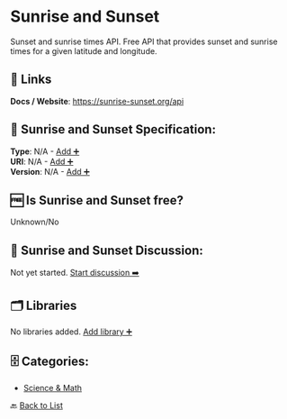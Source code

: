 # Sunrise and Sunset

Sunset and sunrise times API. Free API that provides sunset and sunrise times for a given latitude and longitude.

##  🔗 Links
**Docs / Website**: https://sunrise-sunset.org/api

## 🧬 Sunrise and Sunset Specification:
**Type**: N/A - [Add ➕](https://github.com/apis-list/apis-list/edit/main/apis/sunrise-and-sunset/sunrise-and-sunset.yaml)  
**URI**: N/A - [Add ➕](https://github.com/apis-list/apis-list/edit/main/apis/sunrise-and-sunset/sunrise-and-sunset.yaml)  
**Version**: N/A - [Add ➕](https://github.com/apis-list/apis-list/edit/main/apis/sunrise-and-sunset/sunrise-and-sunset.yaml)

## 🆓 Is Sunrise and Sunset free?
 Unknown/No 

## 💬 Sunrise and Sunset Discussion:
Not yet started. [Start discussion ➡️](https://github.com/apis-list/apis-list/discussions/new)

## 🗂️ Libraries

No libraries added. [Add library ➕](https://github.com/apis-list/apis-list/edit/main/apis/sunrise-and-sunset/sunrise-and-sunset.yaml)    


## 🗄️ Categories:
- [Science & Math](https://github.com/apis-list/apis-list#science--math-)

🔙  [Back to List](https://github.com/apis-list/apis-list)
